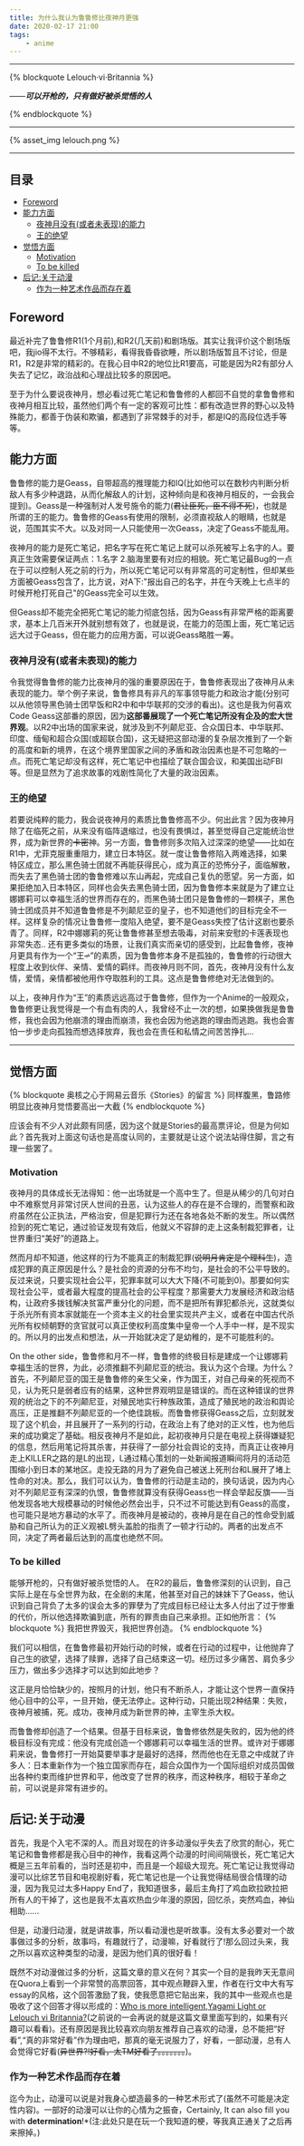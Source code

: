 ```yaml
---
title: 为什么我认为鲁鲁修比夜神月更强
date: 2020-02-17 21:00
tags: 
    - anime
---
```


---------

{% blockquote Lelouch·vi·Britannia %}

——***可以开枪的，只有做好被杀觉悟的人***

{% endblockquote %}

---------------


{% asset_img lelouch.png %}


-------

## 目录

<!-- TOC -->
- [Foreword](#foreword)
- [能力方面](#能力方面)     
	- [夜神月没有(或者未表现)的能力](#夜神月没有或者未表现的能力)     
	- [王的绝望](#王的绝望)    
- [觉悟方面](#觉悟方面)       
	- [Motivation](#motivation)      
	- [To be killed](#to-be-killed) 
- [后记:关于动漫](#后记关于动漫)     
	- [作为一种艺术作品而存在着](#作为一种艺术作品而存在着)
<!-- /TOC -->


## Foreword
最近补完了鲁鲁修R1(1个月前),和R2(几天前)和剧场版。其实让我评价这个剧场版吧，我jio得不太行。不够精彩，看得我昏昏欲睡，所以剧场版暂且不讨论，但是R1，R2是非常的精彩的。在我心目中R2的地位比R1要高，可能是因为R2有部分人失去了记忆，政治战和心理战比较多的原因吧。

至于为什么要说夜神月，想必看过死亡笔记和鲁鲁修的人都回不自觉的拿鲁鲁修和夜神月相互比较，虽然他们两个有一定的客观可比性：都有改造世界的野心以及特殊能力，都善于伪装和欺骗，都遇到了非常棘手的对手，都是IQ的高段位选手等等。


## 能力方面
鲁鲁修的能力是Geass，自带超高的推理能力和IQ(比如他可以在数秒内判断分析敌人有多少种退路，从而化解敌人的计划，这种倾向是和夜神月相反的，一会我会提到)。Geass是一种强制对人发号施令的能力(~~君让臣死，臣不得不死~~)，也就是所谓的王的能力。鲁鲁修的Geass有使用的限制，必须直视敌人的眼睛，也就是说，范围其实不大。以及对同一人只能使用一次Geass，决定了Geass不能乱用。

夜神月的能力是死亡笔记，把名字写在死亡笔记上就可以杀死被写上名字的人。要真正生效需要保证两点：1.名字 2.脑海里要有对应的相貌。死亡笔记最Bug的一点在于可以控制人死之前的行为，所以死亡笔记可以有非常高的可定制性，但却某些方面被Geass包含了，比方说，对A下:"报出自己的名字，并在今天晚上七点半的时候开枪打死自己"的Geass完全可以生效。

但Geass却不能完全把死亡笔记的能力彻底包括，因为Geass有非常严格的距离要求，基本上几百米开外就别想有效了，也就是说，在能力的范围上面，死亡笔记远远大过于Geass，但在能力的应用方面，可以说Geass略胜一筹。

### 夜神月没有(或者未表现)的能力
令我觉得鲁鲁修的能力比夜神月的强的重要原因在于，鲁鲁修表现出了夜神月从未表现的能力。举个例子来说，鲁鲁修具有非凡的军事领导能力和政治才能(分别可以从他领导黑色骑士团早饭和R2中和中华联邦的交涉的看出)。这也是我为何喜欢Code Geass这部番的原因，因为**这部番展现了一个死亡笔记所没有企及的宏大世界观**。以R2中出场的国家来说，就涉及到不列颠尼亚、合众国日本、中华联邦、印度、缅甸和超合众国(或超联合国)，这无疑把这部动漫的复杂层次推到了一个新的高度和新的境界，在这个境界里国家之间的矛盾和政治因素也是不可忽略的一点。而死亡笔记却没有这样，死亡笔记中也描绘了联合国会议，和美国出动FBI等。但是显然为了追求故事的戏剧性简化了大量的政治因素。

### 王的绝望
若要说纯粹的能力，我会说夜神月的素质比鲁鲁修高不少。何出此言？因为夜神月除了在临死之前，从来没有临阵退缩过，也没有畏惧过，甚至觉得自己定能统治世界，成为新世界的~~卡密~~神。另一方面，鲁鲁修则多次陷入过深深的绝望——比如在R1中，尤菲克服重重阻力，建立日本特区。就一度让鲁鲁修陷入两难选择，如果特区成立，那么黑色骑士团就不再能获得民心，成为真正的恐怖分子，面临解散，而失去了黑色骑士团的鲁鲁修难以东山再起，完成自己复仇的愿望。另一方面，如果拒绝加入日本特区，同样也会失去黑色骑士团，因为鲁鲁修本来就是为了建立让娜娜莉可以幸福生活的世界而存在的，而黑色骑士团只是鲁鲁修的一颗棋子，黑色骑士团成员并不知道鲁鲁修是不列颠尼亚的皇子，也不知道他们的目标完全不一样。这样复杂的情况让鲁鲁修一度陷入绝望，要不是Geass失控了估计这剧也要杀青了。同样，R2中娜娜莉的死让鲁鲁修甚至想去吸毒，对前来安慰的卡莲表现也非常失态.. 还有更多类似的场景，让我们真实而亲切的感受到，比起鲁鲁修，夜神月更具有作为一个“王~~♂~~”的素质，因为鲁鲁修本身不是孤独的，鲁鲁修的行动很大程度上收到伙伴、亲情、爱情的羁绊。而夜神月则不同，首先，夜神月没有什么友情，爱情，亲情都被他用作夺取胜利的工具。这点是鲁鲁修绝对无法做到的。

以上，夜神月作为“王”的素质远远高过于鲁鲁修，但作为一个Anime的一般观众，鲁鲁修更让我觉得是一个有血有肉的人，我曾经不止一次的想，如果换做我是鲁鲁修，我也会因为他崩溃的理由而崩溃，我也会因为他逃跑的理由而逃跑。我也会害怕一步步走向孤独而想选择放弃，我也会在责任和私情之间苦苦挣扎...

------
## 觉悟方面

{% blockquote 奥核之心于网易云音乐《Stories》的留言 %}
同样腹黑，鲁路修明显比夜神月觉悟要高出一大截
{% endblockquote %}

应该会有不少人对此颇有同感，因为这个就是Stories的最高票评论，但是为何如此？首先我对上面这句话也是高度认同的，主要就是让这个说法站得住脚，言之有理一些罢了。

### Motivation
夜神月的具体成长无法得知：他一出场就是一个高中生了。但是从稀少的几句对白中不难察觉月非常讨厌人世间的丑恶，认为这些人的存在是不合理的，而警察和政府虽然在公正执法，严格治安，但是犯罪行为还在各地各处不断的发生。所以偶然捡到的死亡笔记，通过验证发现有效后，他就义不容辞的走上这条制裁犯罪者，让世界重归“美好”的道路上。

然而月却不知道，他这样的行为不能真正的制裁犯罪(~~说明月肯定是个理科生~~)，造成犯罪的真正原因是什么？是社会的资源的分布不均匀，是社会的不公平导致的。反过来说，只要实现社会公平，犯罪率就可以大大下降(不可能到0)。那要如何实现社会公平，或者最大程度的提高社会的公平程度？那需要大力发展经济和政治结构，让政府多拨钱解决贫富严重分化的问题，而不是把所有罪犯都杀光，这就类似于杀光所有资本家就能在一个资本主义的社会里实现共产主义，或者在中国古代杀光所有权倾朝野的贪官就可以真正使权利高度集中皇帝一个人手中一样，是不现实的。所以月的出发点和想法，从一开始就决定了是幼稚的，是不可能胜利的。

On the other side，鲁鲁修和月不一样，鲁鲁修的终极目标是建成一个让娜娜莉幸福生活的世界，为此，必须推翻不列颠尼亚的统治。我认为这个合理。为什么？首先，不列颠尼亚的国王是鲁鲁修的亲生父亲，作为国王，对自己母亲的死视而不见，认为死只是弱者应有的结果，这种世界观明显是错误的。而在这种错误的世界观的统治之下的不列颠尼亚，对殖民地实行种族政策，造成了殖民地的政治和舆论高压，正是推翻不列颠尼亚的一个绝佳跳板。而鲁鲁修获得Geass之后，立刻就发现了这个机会，并且展开了一系列的行动，在政治上有了绝对的正义性，也为他后来的成功奠定了基础。相反夜神月不是如此，起初夜神月只是在电视上获得嫌疑犯的信息，然后用笔记将其杀害，并获得了一部分社会舆论的支持，而真正让夜神月走上KILLER之路的是L的出现，L通过精心策划的一处新闻报道瞬间将月的活动范围缩小到日本的某地区。走投无路的月为了避免自己被送上死刑台和L展开了堵上性命的对决。那么，我们可以认为，鲁鲁修的行动是主动的，换句话说，因为内心对不列颠尼亚有深深的仇恨，鲁鲁修就算没有获得Geass也一样会举起反旗——当他发现各地大规模暴动的时候他必然会出手，只不过不可能达到有Geass的高度，也可能只是地方暴动的水平了。而夜神月是被动的，夜神月是在自己的性命受到威胁和自己所认为的正义观被L劈头盖脸的指责了一顿才行动的。两者的出发点不同，决定了两者最后达到的高度也绝然不同。

### To be killed
能够开枪的，只有做好被杀觉悟的人。
在R2的最后，鲁鲁修深刻的认识到，自己实际上是在与全世界为敌，在全剧的末尾，他甚至对自己的妹妹下了Geass，他认识到自己背负了太多的误会太多的罪孽为了完成目标已经让太多人付出了过于惨重的代价，所以他选择欺骗到底，所有的罪责由自己来承担。正如他所言：
{% blockquote %}
我把世界毁灭，我把世界创造。
{% endblockquote %}

我们可以相信，在鲁鲁修最初开始行动的时候，或者在行动的过程中，让他抛弃了自己生的欲望，选择了赎罪，选择了自己结束这一切。经历过多少痛苦、肩负多少压力，做出多少选择才可以达到如此地步？

这正是月恰恰缺少的，按照月的计划，他只有不断杀人，才能让这个世界一直保持他心目中的公平，一旦开始，便无法停止。这种行动，只能出现2种结果：失败，夜神月被捕，死。成功，夜神月成为新世界的神，主宰生杀大权。

而鲁鲁修却创造了一个结果。但基于目标来说，鲁鲁修依然是失败的，因为他的终极目标没有完成：他没有完成创造一个娜娜莉可以幸福生活的世界。或许对于娜娜莉来说，鲁鲁修打一开始莫要举事才是最好的选择，然而他也在无意之中成就了许多人：日本重新作为一个独立国家而存在，超合众国作为一个国际组织对成员国做出各种约束而维护世界和平，他改变了世界的秩序，而这种秩序，相较于革命之前，可以说是非常有进步的。


## 后记:关于动漫

首先，我是个入宅不深的人。而且对现在的许多动漫似乎失去了欣赏的耐心，死亡笔记和鲁鲁修都是我心目中的神作，我看这两个动漫的时间间隔很长，死亡笔记大概是三五年前看的，当时还是初中，而且是一个超级大现充。死亡笔记让我觉得动漫可以比综艺节目和电视剧好看，死亡笔记也是一个让我觉得结局很合情理的动漫，因为我见过太多Happy End了，我知道很多，最后主角打了鸡血欧拉欧拉把所有人的干掉了，这也是我不太喜欢热血少年漫的原因，回忆杀，突然鸡血，神仙相助......

但是，动漫归动漫，就是讲故事，所以看动漫也是听故事。没有太多必要对一个故事做过多的分析，故事吗，有趣就行了，动漫嘛，好看就行了!那么回过头来，我之所以喜欢这种类型的动漫，是因为他们真的很好看！

既然不对动漫做过多的分析，这篇文章的意义在何？其实一个目的是我昨天无意间在Quora上看到一个非常赞的高票回答，其中观点鞭辟入里，作者在行文中大有写essay的风格，这个回答激励了我，使我愿意把它贴出来，我的其中一些观点也是吸收了这个回答才得以形成的：[Who is more intelligent,Yagami Light or Lelouch vi Britannia?](https://www.quora.com/Who-is-more-intelligent-Yagami-Light-or-Lelouch-vi-Britannia)(之前说的一会再说的就是这篇文章里面写到的，如果有兴趣可以看看)。还有原因是我比较喜欢向朋友推荐自己喜欢的动漫，总不能把“好看”,“真的非常好看”作为理由吧，那真的毫无说服力了，好看，一部动漫，总有人会觉得它好看(~~异世界?!好看，太TM好看了。。。。。。。~~)。

### 作为一种艺术作品而存在着
迄今为止，动漫可以说是对我身心塑造最多的一种艺术形式了(虽然不可能是决定性内容)。一部好的动漫可以让你的心情为之振奋，Certainly, It can also fill you with **determination**!*(注:此处只是在玩一个我知道的梗，等我真正通关了之后再来擦掉。)









